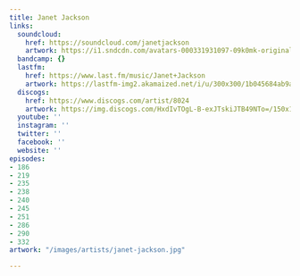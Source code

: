 ```yaml
---
title: Janet Jackson
links:
  soundcloud:
    href: https://soundcloud.com/janetjackson
    artwork: https://i1.sndcdn.com/avatars-000331931097-09k0mk-original.jpg
  bandcamp: {}
  lastfm:
    href: https://www.last.fm/music/Janet+Jackson
    artwork: https://lastfm-img2.akamaized.net/i/u/300x300/1b045684ab9a3bdd29edce50f0a37c16.png
  discogs:
    href: https://www.discogs.com/artist/8024
    artwork: https://img.discogs.com/HxdIvTOgL-B-exJTskiJTB49NTo=/150x150/smart/filters:strip_icc():format(jpeg):mode_rgb():quality(40)/discogs-images/A-8024-1443107152-8861.jpeg.jpg
  youtube: ''
  instagram: ''
  twitter: ''
  facebook: ''
  website: ''
episodes:
- 186
- 219
- 235
- 238
- 240
- 245
- 251
- 286
- 290
- 332
artwork: "/images/artists/janet-jackson.jpg"

---
```

